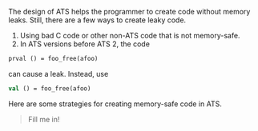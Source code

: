 The design of ATS helps the programmer to create code without memory leaks. Still, there are a few ways to create leaky code.

  1. Using bad C code or other non-ATS code that is not memory-safe.
  2. In ATS versions before ATS 2, the code

```ocaml
prval () = foo_free(afoo)
```
    
can cause a leak. Instead, use

```ocaml
val () = foo_free(afoo)
```

Here are some strategies for creating memory-safe code in ATS.

> Fill me in!